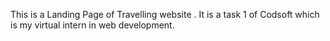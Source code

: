 This is a Landing Page of Travelling website . It is a task 1 of Codsoft which is my virtual intern in web development.

